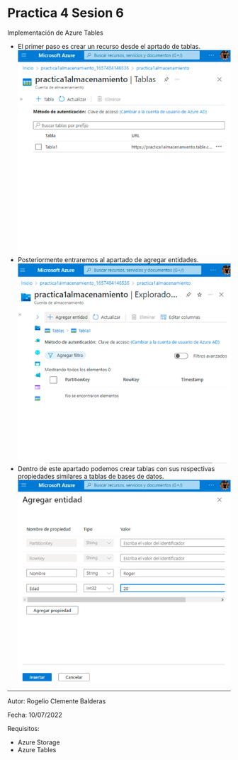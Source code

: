 # Practica 4 Sesion 6
Implementación de Azure Tables


- El primer paso es crear un recurso desde el aprtado de tablas.
![ss](I14.png)
- Posteriormente entraremos al apartado de agregar entidades.
![ss](I24.png)
- Dentro de este apartado podemos crear tablas con sus respectivas propiedades similares a tablas de bases de datos.
![ss](I34.png)

---
Autor: Rogelio Clemente Balderas

Fecha: 10/07/2022

Requisitos:
- Azure Storage
- Azure Tables